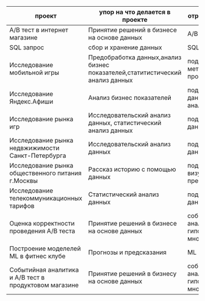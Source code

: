 проект|упор на что делается в проекте |отрабатываемые элементы|библиотеки
--|--|--|--
A/B тест в интернет магазине|Принятие решений в бизнесе на основе данных|A/B тест|pandas,numpy,matplotlib,scipy
SQL запрос|сбор и хранение данных|SQL запрос|pandas,sqlalchemy
Исследование мобильной игры|Предобработка данных,анализ бизнес показателей,статитистический анализ данных|подготовка данных, метрики,когортный анализ, проверка гипотез|pandas,numpy,matplotlib,seaborn,io,requests,scipy
Исследование Яндекс.Афиши|Анализ бизнес показателей|подготовка данных,метрики,когортный анализ|pandas,numpy,matplotlib,seaborn,plotly
Исследование рынка игр|Исследовательский анализ данных, статистический анализ данных|подготовка и исследование данных, проверка гипотез|pandas,matplotlib,plotly,seaborn,scipy
Исследование рынка недвжижимости Санкт-Петербурга|Исследовательский анализ данных| подготовка и исследование данных,визуализация|pandas,matplotlib,seaborn
Исследование рынка общественного питания г.Москвы|Рассказ историю с помощью данных|подготовка,исследование и визуализация данных, презентация|pandas, plotly,seaborn,matplotlib
Исследование телекоммуникационных тарифов|Статистический анализ данных|подготовка,исследование данных, проверка гипотез|pandas,scipy,numpy,matplotlib,seaborn
Оценка корректности проведения A/B теста|Принятие решений в бизнесе на основе данных|событийная аналитика,воронки,проверка гипотез,поправки на множественное сравнение|pandas,numpy,matplotlib,seaborn,io,requests,scipy,statsmodels
Построение моделелей ML в фитнес клубе|Прогнозы и предсказания|МL|pandas,matplotlib,sklearn, seaborn,scipy
Событийная аналитика и А/В тест в продуктовом магазине|Принятие решений в бизнесу на основе данных|событийная аналитика,воронки,проверка гипотез,поправки на множественное сравнение|pandas, numpy,scipy,matplotlib,math
